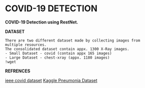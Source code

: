 # COVID-19 DETECTION

**COVID-19 Detection using RestNet.**

**DATASET**
```
There are two different dataset made by collecting images from multiple resources.
The consolidated dataset contain appx. 1300 X-Ray images.
- Small Dataset - covid (contain appx 165 images)
- Large Dataset - chest-xray (appx. 1180 images) 
!wget 
```


**REFRENCES**

[ieee covid dataset](https://github.com/ieee8023/covid-chestxray-dataset)
[Kaggle Pneumonia Dataset](https://www.kaggle.com/paultimothymooney/chest-xray-pneumonia)
